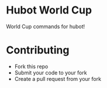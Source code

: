 # Hubot World Cup

World Cup commands for hubot!

# Contributing

* Fork this repo
* Submit your code to your fork
* Create a pull request from your fork

